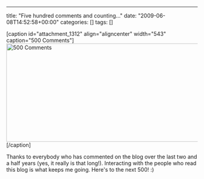 ---
title: "Five hundred comments and counting..."
date: "2009-06-08T14:52:58+00:00"
categories: []
tags: []

[caption id="attachment_1312" align="aligncenter" width="543" caption="500 Comments"]<img class="size-full wp-image-1312" title="500 Comments" src="http://techteapot.com/wp-content/uploads/2009/06/500-comments.png" alt="500 Comments" width="543" height="259" />[/caption]

Thanks to everybody who has commented on the blog over the last two and a half years (yes, it really is that long!). Interacting with the people who read this blog is what keeps me going. Here's to the next 500! :)
